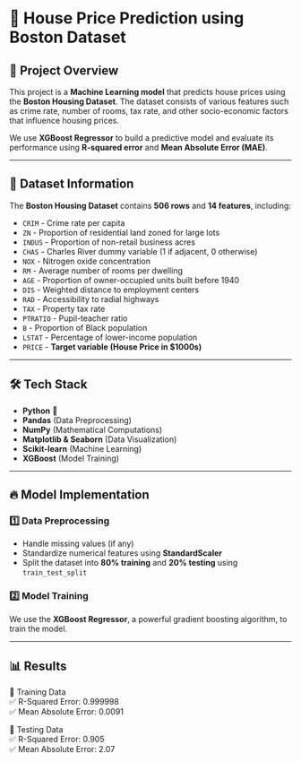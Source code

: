 # 🏡 House Price Prediction using Boston Dataset

## 📌 Project Overview
This project is a **Machine Learning model** that predicts house prices using the **Boston Housing Dataset**. The dataset consists of various features such as crime rate, number of rooms, tax rate, and other socio-economic factors that influence housing prices.

We use **XGBoost Regressor** to build a predictive model and evaluate its performance using **R-squared error** and **Mean Absolute Error (MAE)**.

---

## 📂 Dataset Information
The **Boston Housing Dataset** contains **506 rows** and **14 features**, including:
- `CRIM` - Crime rate per capita
- `ZN` - Proportion of residential land zoned for large lots
- `INDUS` - Proportion of non-retail business acres
- `CHAS` - Charles River dummy variable (1 if adjacent, 0 otherwise)
- `NOX` - Nitrogen oxide concentration
- `RM` - Average number of rooms per dwelling
- `AGE` - Proportion of owner-occupied units built before 1940
- `DIS` - Weighted distance to employment centers
- `RAD` - Accessibility to radial highways
- `TAX` - Property tax rate
- `PTRATIO` - Pupil-teacher ratio
- `B` - Proportion of Black population
- `LSTAT` - Percentage of lower-income population
- `PRICE` - **Target variable (House Price in $1000s)**

---

## 🛠 Tech Stack
- **Python** 🐍
- **Pandas** (Data Preprocessing)
- **NumPy** (Mathematical Computations)
- **Matplotlib & Seaborn** (Data Visualization)
- **Scikit-learn** (Machine Learning)
- **XGBoost** (Model Training)

---

## 🔥 Model Implementation
### **1️⃣ Data Preprocessing**
- Handle missing values (if any)
- Standardize numerical features using **StandardScaler**
- Split the dataset into **80% training** and **20% testing** using `train_test_split`

### **2️⃣ Model Training**
We use the **XGBoost Regressor**, a powerful gradient boosting algorithm, to train the model.

---

##  📊 Results
🔹 Training Data  
✅ R-Squared Error: 0.999998  
✅ Mean Absolute Error: 0.0091  

🔹 Testing Data  
✅ R-Squared Error: 0.905  
✅ Mean Absolute Error: 2.07   
